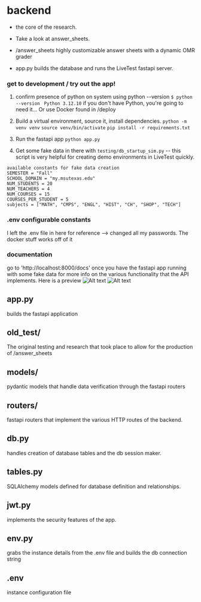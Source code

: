 # backend
 - the core of the research. 
 - Take a look at answer_sheets. 

  - /answer_sheets  highly customizable answer sheets with a dynamic OMR grader
  - app.py   builds the database and runs the LiveTest fastapi server. 


### get to development / try out the app!
  1. confirm presence of python on system using python --version
  ```$ python --version ```
  ```Python 3.12.10```
  if you don't have Python, you're going to need it... Or use Docker found in /deploy
  
  2. Build a virtual environment, source it, install dependencies.
     ```python -m venv venv```
     ```source venv/bin/activate```
     ```pip install -r requirements.txt```
  
  3. Run the fastapi app
    ```python app.py```

  4. Get some fake data in there with 
      ```testing/db_startup_sim.py``` -- this script is very helpful for creating demo environments in LiveTest quickly.

    available constants for fake data creation
    SEMESTER = "Fall"
    SCHOOL_DOMAIN = "my.msutexas.edu"
    NUM_STUDENTS = 20
    NUM_TEACHERS = 4
    NUM_COURSES = 15
    COURSES_PER_STUDENT = 5
    subjects = ["MATH", "CMPS", "ENGL", "HIST", "CH", "SHOP", "TECH"]


### .env configurable constants 
I left the .env file in here for reference --> changed all my passwords.
The docker stuff works off of it 

### documentation
  go to 'http://localhost:8000/docs' once you have the fastapi app running with some fake data for more info on the various functionality that the API implements. Here is a preview
![Alt text](assets/docs.png)
![Alt text](assets/docs2.png)



## app.py
  builds the fastapi application

## old_test/ 
  The original testing and research that took place to allow for the production of /answer_sheets

## models/
  pydantic models that handle data verification through the fastapi routers

## routers/
  fastapi routers that implement the various HTTP routes of the backend. 

## db.py 
  handles creation of database tables and the db session maker. 

## tables.py 
  SQLAlchemy models defined for database definition and relationships. 

## jwt.py
  implements the security features of the app. 

## env.py
  grabs the instance details from the .env file and builds the db connection string

## .env 
  instance configuration file

